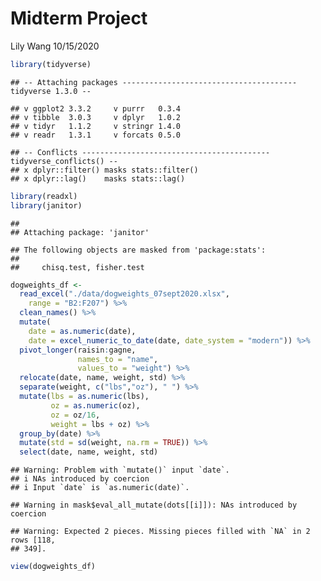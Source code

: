 Midterm Project
================
Lily Wang
10/15/2020

``` r
library(tidyverse)
```

    ## -- Attaching packages --------------------------------------- tidyverse 1.3.0 --

    ## v ggplot2 3.3.2     v purrr   0.3.4
    ## v tibble  3.0.3     v dplyr   1.0.2
    ## v tidyr   1.1.2     v stringr 1.4.0
    ## v readr   1.3.1     v forcats 0.5.0

    ## -- Conflicts ------------------------------------------ tidyverse_conflicts() --
    ## x dplyr::filter() masks stats::filter()
    ## x dplyr::lag()    masks stats::lag()

``` r
library(readxl)
library(janitor)
```

    ## 
    ## Attaching package: 'janitor'

    ## The following objects are masked from 'package:stats':
    ## 
    ##     chisq.test, fisher.test

``` r
dogweights_df <- 
  read_excel("./data/dogweights_07sept2020.xlsx",
    range = "B2:F207") %>% 
  clean_names() %>% 
  mutate(
    date = as.numeric(date),
    date = excel_numeric_to_date(date, date_system = "modern")) %>% 
  pivot_longer(raisin:gagne,
               names_to = "name",
               values_to = "weight") %>% 
  relocate(date, name, weight, std) %>% 
  separate(weight, c("lbs","oz"), " ") %>% 
  mutate(lbs = as.numeric(lbs),
         oz = as.numeric(oz),
         oz = oz/16,
         weight = lbs + oz) %>% 
  group_by(date) %>% 
  mutate(std = sd(weight, na.rm = TRUE)) %>% 
  select(date, name, weight, std)
```

    ## Warning: Problem with `mutate()` input `date`.
    ## i NAs introduced by coercion
    ## i Input `date` is `as.numeric(date)`.

    ## Warning in mask$eval_all_mutate(dots[[i]]): NAs introduced by coercion

    ## Warning: Expected 2 pieces. Missing pieces filled with `NA` in 2 rows [118,
    ## 349].

``` r
view(dogweights_df)
```
